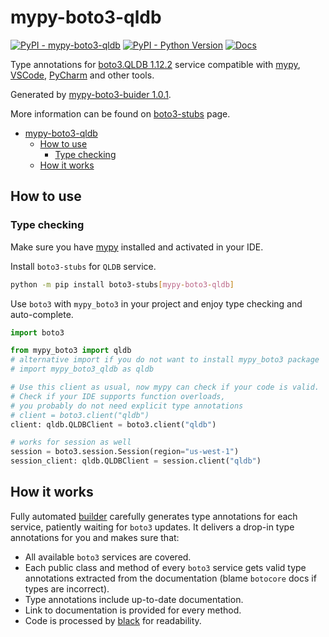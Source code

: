 # mypy-boto3-qldb

[![PyPI - mypy-boto3-qldb](https://img.shields.io/pypi/v/mypy-boto3-qldb.svg?color=blue)](https://pypi.org/project/mypy-boto3-qldb)
[![PyPI - Python Version](https://img.shields.io/pypi/pyversions/mypy-boto3-qldb.svg?color=blue)](https://pypi.org/project/mypy-boto3-qldb)
[![Docs](https://img.shields.io/readthedocs/mypy-boto3-builder.svg?color=blue)](https://mypy-boto3-builder.readthedocs.io/)

Type annotations for
[boto3.QLDB 1.12.2](https://boto3.amazonaws.com/v1/documentation/api/1.12.2/reference/services/qldb.html#QLDB) service
compatible with [mypy](https://github.com/python/mypy), [VSCode](https://code.visualstudio.com/),
[PyCharm](https://www.jetbrains.com/pycharm/) and other tools.

Generated by [mypy-boto3-buider 1.0.1](https://github.com/vemel/mypy_boto3_builder).

More information can be found on [boto3-stubs](https://pypi.org/project/boto3-stubs/) page.

- [mypy-boto3-qldb](#mypy-boto3-qldb)
  - [How to use](#how-to-use)
    - [Type checking](#type-checking)
  - [How it works](#how-it-works)

## How to use

### Type checking

Make sure you have [mypy](https://github.com/python/mypy) installed and activated in your IDE.

Install `boto3-stubs` for `QLDB` service.

```bash
python -m pip install boto3-stubs[mypy-boto3-qldb]
```

Use `boto3` with `mypy_boto3` in your project and enjoy type checking and auto-complete.

```python
import boto3

from mypy_boto3 import qldb
# alternative import if you do not want to install mypy_boto3 package
# import mypy_boto3_qldb as qldb

# Use this client as usual, now mypy can check if your code is valid.
# Check if your IDE supports function overloads,
# you probably do not need explicit type annotations
# client = boto3.client("qldb")
client: qldb.QLDBClient = boto3.client("qldb")

# works for session as well
session = boto3.session.Session(region="us-west-1")
session_client: qldb.QLDBClient = session.client("qldb")

```

## How it works

Fully automated [builder](https://github.com/vemel/mypy_boto3_builder) carefully generates
type annotations for each service, patiently waiting for `boto3` updates. It delivers
a drop-in type annotations for you and makes sure that:

- All available `boto3` services are covered.
- Each public class and method of every `boto3` service gets valid type annotations
  extracted from the documentation (blame `botocore` docs if types are incorrect).
- Type annotations include up-to-date documentation.
- Link to documentation is provided for every method.
- Code is processed by [black](https://github.com/psf/black) for readability.